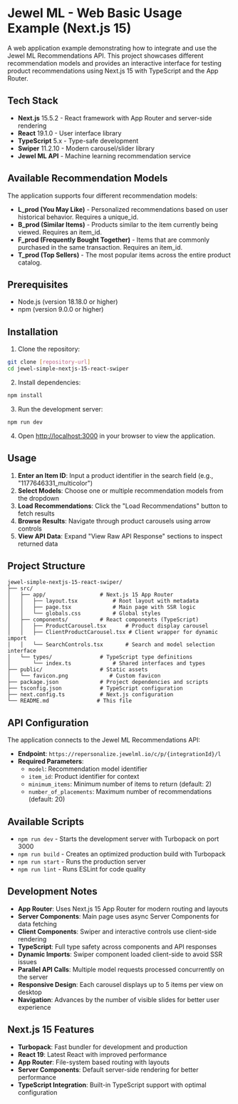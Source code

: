 # Jewel ML - Web Basic Usage Example (Next.js 15)

A web application example demonstrating how to integrate and use the Jewel ML Recommendations API. This project showcases different recommendation models and provides an interactive interface for testing product recommendations using Next.js 15 with TypeScript and the App Router.

## Tech Stack

- **Next.js** 15.5.2 - React framework with App Router and server-side rendering
- **React** 19.1.0 - User interface library
- **TypeScript** 5.x - Type-safe development
- **Swiper** 11.2.10 - Modern carousel/slider library
- **Jewel ML API** - Machine learning recommendation service

## Available Recommendation Models

The application supports four different recommendation models:

- **L_prod (You May Like)** - Personalized recommendations based on user historical behavior. Requires a unique_id.
- **B_prod (Similar Items)** - Products similar to the item currently being viewed. Requires an item_id.
- **F_prod (Frequently Bought Together)** - Items that are commonly purchased in the same transaction. Requires an item_id.
- **T_prod (Top Sellers)** - The most popular items across the entire product catalog.

## Prerequisites

- Node.js (version 18.18.0 or higher)
- npm (version 9.0.0 or higher)

## Installation

1. Clone the repository:
```bash
git clone [repository-url]
cd jewel-simple-nextjs-15-react-swiper
```

2. Install dependencies:
```bash
npm install
```

3. Run the development server:
```bash
npm run dev
```

4. Open [http://localhost:3000](http://localhost:3000) in your browser to view the application.

## Usage

1. **Enter an Item ID**: Input a product identifier in the search field (e.g., "1177646331_multicolor")
2. **Select Models**: Choose one or multiple recommendation models from the dropdown
3. **Load Recommendations**: Click the "Load Recommendations" button to fetch results
4. **Browse Results**: Navigate through product carousels using arrow controls
5. **View API Data**: Expand "View Raw API Response" sections to inspect returned data

## Project Structure

```
jewel-simple-nextjs-15-react-swiper/
├── src/
│   ├── app/                 # Next.js 15 App Router
│   │   ├── layout.tsx           # Root layout with metadata
│   │   ├── page.tsx             # Main page with SSR logic
│   │   └── globals.css          # Global styles
│   ├── components/          # React components (TypeScript)
│   │   ├── ProductCarousel.tsx      # Product display carousel
│   │   ├── ClientProductCarousel.tsx # Client wrapper for dynamic import
│   │   └── SearchControls.tsx       # Search and model selection interface
│   └── types/               # TypeScript type definitions
│       └── index.ts             # Shared interfaces and types
├── public/                  # Static assets
│   └── favicon.png             # Custom favicon
├── package.json             # Project dependencies and scripts
├── tsconfig.json            # TypeScript configuration
├── next.config.ts           # Next.js configuration
└── README.md               # This file
```

## API Configuration

The application connects to the Jewel ML Recommendations API:

- **Endpoint**: `https://repersonalize.jewelml.io/c/p/{integrationId}/l`
- **Required Parameters**:
  - `model`: Recommendation model identifier
  - `item_id`: Product identifier for context
  - `minimum_items`: Minimum number of items to return (default: 2)
  - `number_of_placements`: Maximum number of recommendations (default: 20)

## Available Scripts

- `npm run dev` - Starts the development server with Turbopack on port 3000
- `npm run build` - Creates an optimized production build with Turbopack
- `npm run start` - Runs the production server
- `npm run lint` - Runs ESLint for code quality

## Development Notes

- **App Router**: Uses Next.js 15 App Router for modern routing and layouts
- **Server Components**: Main page uses async Server Components for data fetching
- **Client Components**: Swiper and interactive controls use client-side rendering
- **TypeScript**: Full type safety across components and API responses
- **Dynamic Imports**: Swiper component loaded client-side to avoid SSR issues
- **Parallel API Calls**: Multiple model requests processed concurrently on the server
- **Responsive Design**: Each carousel displays up to 5 items per view on desktop
- **Navigation**: Advances by the number of visible slides for better user experience

## Next.js 15 Features

- **Turbopack**: Fast bundler for development and production
- **React 19**: Latest React with improved performance
- **App Router**: File-system based routing with layouts
- **Server Components**: Default server-side rendering for better performance
- **TypeScript Integration**: Built-in TypeScript support with optimal configuration